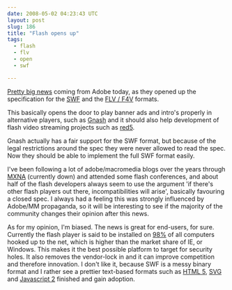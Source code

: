 ```yaml
---
date: 2008-05-02 04:23:43 UTC
layout: post
slug: 186
title: "Flash opens up"
tags:
  - flash
  - flv
  - open
  - swf

---
```

<p><a href="http://www.adobe.com/aboutadobe/pressroom/pressreleases/200804/050108AdobeOSP.html">Pretty big news</a> coming from Adobe today, as they opened up the specification for the <a href="http://www.adobe.com/devnet/swf/">SWF</a> and the <a href="http://www.adobe.com/devnet/flv/">FLV / F4V</a> formats.</p>

<p>This basically opens the door to play banner ads and intro's properly in alternative players, such as <a href="http://www.gnu.org/software/gnash/">Gnash</a> and it should also help development of flash video streaming projects such as <a href="http://www.osflash.org/red5">red5</a>.</p>

<p>Gnash actually has a fair support for the SWF format, but because of the legal restrictions around the spec they were never allowed to read the spec. Now they should be able to implement the full SWF format easily.</p>

<p>I've been following a lot of adobe/macromedia blogs over the years through <a href="http://weblogs.macromedia.com/">MXNA</a> (currently down) and attended some flash conferences, and about half of the flash developers always seem to use the argument 'if there's other flash players out there, incompatibilities will arise', basically favouring a closed spec. I always had a feeling this was strongly influenced by Adobe/MM propaganda, so it will be interesting to see if the majority of the community changes their opinion after this news.</p>

<p>As for my opinion, I'm biased. The news is great for end-users, for sure. Currently the flash player is said to be installed on <a href="http://www.adobe.com/products/player_census/flashplayer/">98%</a> of all computers hooked up to the net, which is higher than the market share of IE, or Windows. This makes it the best possible platform to target for security holes. It also removes the vendor-lock in and it can improve competition and therefore innovation. I don't like it, because SWF is a messy binary format and I rather see a prettier text-based formats such as <a href="http://www.whatwg.org/specs/web-apps/current-work/">HTML 5</a>, <a href="http://www.w3.org/Graphics/SVG/">SVG</a> and <a href="http://developer.mozilla.org/presentations/xtech2006/javascript/">Javascript 2</a> finished and gain adoption.</p>
